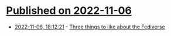 # [Published on 2022-11-06](index.md)

* [2022-11-06, 18:12:21](https://lobste.rs/s/rp1x4f/three_things_like_about_fediverse) - [Three things to like about the Fediverse](https://twitter.com/marekgibney/status/1589315796383453185)
